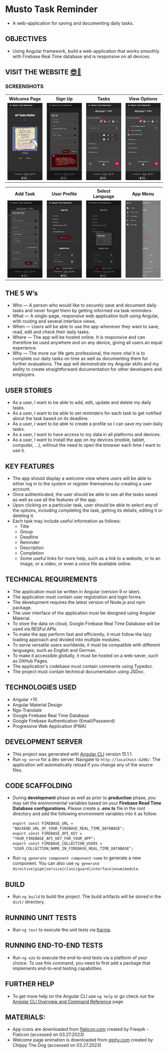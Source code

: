 # Musto Task Reminder

- A web-application for saving and documenting daily tasks.

## OBJECTIVES

- Using Angular framework, build a web-application that works smoothly with Firebase Real Time database and is responsive on all devices.

## VISIT THE WEBSITE [😎🔗](https://mustafa-sarshar.github.io/musto-task-reminder/#/welcome)

### SCREENSHOTS

<table width="100%" style="overflow:auto">
  <tr>
    <th width="25%" style="text-align:center;">Welcome Page</th>
    <th width="25%" style="text-align:center;">Sign Up</th>
    <th width="25%" style="text-align:center;">Tasks</th>
    <th width="25%" style="text-align:center;">View Options</th>
  </tr>
  <tr>
    <td width="25%"><img src="https://github.com/mustafa-sarshar/musto-task-reminder/blob/main/docs/assets/images/musto-task-reminder-1.png?raw=true"/></td>
    <td width="25%"><img src="https://github.com/mustafa-sarshar/musto-task-reminder/blob/main/docs/assets/images/musto-task-reminder-2.png?raw=true"/></td>
    <td width="25%"><img src="https://github.com/mustafa-sarshar/musto-task-reminder/blob/main/docs/assets/images/musto-task-reminder-3.png?raw=true"/></td>
    <td width="25%"><img src="https://github.com/mustafa-sarshar/musto-task-reminder/blob/main/docs/assets/images/musto-task-reminder-4.png?raw=true"/></td>
  </tr>

</table>

<table width="100%" style="overflow:auto">
  <tr>
    <th width="25%" style="text-align:center;">Add Task</th>
    <th width="25%" style="text-align:center;">User Profile</th>
    <th width="25%" style="text-align:center;">Select Language</th>
    <th width="25%" style="text-align:center;">App Menu</th>
     
  </tr>
  <tr>
    <td width="25%"><img src="https://github.com/mustafa-sarshar/musto-task-reminder/blob/main/docs/assets/images/musto-task-reminder-5.png?raw=true"/></td>
    <td width="25%"><img src="https://github.com/mustafa-sarshar/musto-task-reminder/blob/main/docs/assets/images/musto-task-reminder-6.png?raw=true"/></td>
    <td width="25%"><img src="https://github.com/mustafa-sarshar/musto-task-reminder/blob/main/docs/assets/images/musto-task-reminder-7.png?raw=true"/></td>
    <td width="25%"><img src="https://github.com/mustafa-sarshar/musto-task-reminder/blob/main/docs/assets/images/musto-task-reminder-8.png?raw=true"/></td>
  </tr>
  
</table>

## THE 5 W’s

- Who — A person who would like to securely save and document daily tasks and never forget them by getting informed via task reminders.
- What — A single-page, responsive web application built using Angular, with routing and several interface views.
- When — Users will be able to use the app whenever they want to save, read, edit and check their daily tasks.
- Where — The app will be hosted online. It is responsive and can therefore be used anywhere and on any device, giving all users an equal experience.
- Why — The more our life gets professional, the more vital it is to complete our daily tasks on time as well as documenting them for further evaluations. The app will demonstrate my Angular skills and my ability to create straightforward documentation for other developers and employers.

## USER STORIES

- As a user, I want to be able to add, edit, update and delete my daily tasks.
- As a user, I want to be able to set reminders for each task to get notified about the task based on its deadline.
- As a user, I want to be able to create a profile so I can save my own daily tasks.
- As a user, I want to have access to my data in all platforms and devices.
- As a user, I want to install the app on my devices (mobile, tablet, computer, ...), without the need to open the browser each time I want to use it.

## KEY FEATURES

- The app should display a welcome view where users will be able to either log in to the system or register themselves by creating a user account.
- Once authenticated, the user should be able to see all the tasks saved as well as use all the features of the app.
- Upon clicking on a particular task, user should be able to select any of the options, including completing the task, getting its details, editing it or deleting it.
- Each task may include useful information as follows:
  - Title
  - Group
  - Deadline
  - Reminder
  - Description
  - Completion
  - Some useful links for more help, such as a link to a website, or to an image, or a video, or even a voice file available online.

## TECHNICAL REQUIREMENTS

- The application must be written in Angular (version 9 or later).
- The application must contain user registration and login forms.
- The development requires the latest version of Node.js and npm package.
- The user interface of the application must be designed using Angular Material.
- To store the data on cloud, Google Firebase Real Time Database will be used via RESFul APIs.
- To make the app perform fast and efficiently, it must follow the lazy loading approach and divided into multiple modules.
- To serve versatile users worldwide, it must be compatible with different languages, such as English and German.
- To make it accessible globally, it must be hosted on a web-sever, such as GitHub Pages.
- The application's codebase must contain comments using Typedoc.
- The project must contain technical documentation using JSDoc.

## TECHNOLOGIES USED

- Angular +15
- Angular Material Design
- Ngx-Translate
- Google Firebase Real Time Database
- Google Firebase Authentication (Email/Password)
- Progressive Web Application (PWA)

## DEVELOPMENT SERVER

- This project was generated with [Angular CLI](https://github.com/angular/angular-cli) version 15.1.1.
- Run `ng serve` for a dev server. Navigate to `http://localhost:4200/`. The application will automatically reload if you change any of the source files.

## CODE SCAFFOLDING

- During **development** phase as well as prior to **production** phase, you may set the environmental variables based on your **Firebase Read Time Database configurations**. Please create a **.env.ts** file in the root directory and add the following environment variables into it as follow:

  ```
  export const FIREBASE_URL = "BACKEND_URL_OF_YOUR_FIREBASE_REAL_TIME_DATABASE";
  export const FIREBASE_API_KEY = "YOUR_FIREBASE_API_KEY_FOR_YOUR_APP";
  export const FIREBASE_COLLECTION_USERS = "USER_COLLECTION_NAME_IN_FIREBASE_REAL_TIME_DATABASE";
  ```

- Run `ng generate component component-name` to generate a new component. You can also use `ng generate directive|pipe|service|class|guard|interface|enum|module`.

## BUILD

- Run `ng build` to build the project. The build artifacts will be stored in the `dist/` directory.

## RUNNING UNIT TESTS

- Run `ng test` to execute the unit tests via [Karma](https://karma-runner.github.io).

## RUNNING END-TO-END TESTS

- Run `ng e2e` to execute the end-to-end tests via a platform of your choice. To use this command, you need to first add a package that implements end-to-end testing capabilities.

## FURTHER HELP

- To get more help on the Angular CLI use `ng help` or go check out the [Angular CLI Overview and Command Reference](https://angular.io/cli) page.

## MATERIALS:

- App icons are downloaded from [flaticon.com](https://www.flaticon.com/free-icons/task) created by Freepik - Flaticon (accessed on 03.27.2023)
- Welcome page animation is downloaded from [giphy.com](https://giphy.com/gifs/love-i-you-chippythedog-AIPvjOCQ6Gvg9Ll6uR) created by Chippy The Dog (accessed on 03.27.2023)
